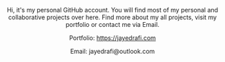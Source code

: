 <div align="center">
<p>Hi, it's my personal GitHub account. You will find most of my personal and collaborative projects over here. Find more about my all projects, visit my portfolio or contact me via Email.</p>
<div>
  <p>Portfolio: <a href="https://jayedrafi.com">https://jayedrafi.com</a></p>
  <p>Email: <a href"mailto:jayedrafi@outlook.com">jayedrafi@outlook.com</a></p>
